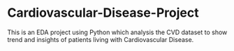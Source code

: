 # Cardiovascular-Disease-Project
This is an EDA project using Python which analysis the CVD dataset to show trend and insights of patients living with Cardiovascular Disease. 
